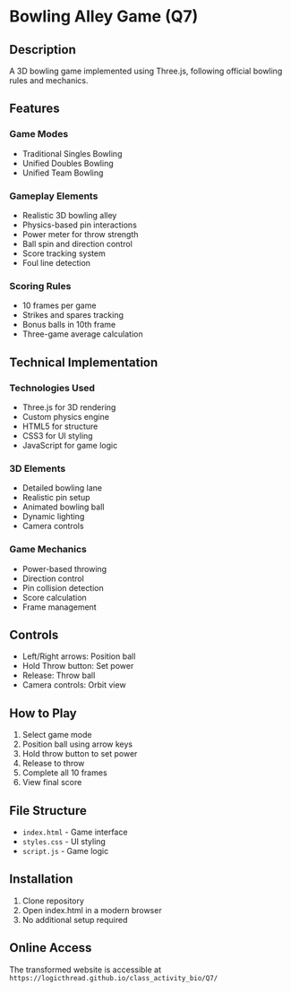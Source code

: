# Bowling Alley Game (Q7)

## Description
A 3D bowling game implemented using Three.js, following official bowling rules and mechanics.

## Features
### Game Modes
- Traditional Singles Bowling
- Unified Doubles Bowling
- Unified Team Bowling

### Gameplay Elements
- Realistic 3D bowling alley
- Physics-based pin interactions
- Power meter for throw strength
- Ball spin and direction control
- Score tracking system
- Foul line detection

### Scoring Rules
- 10 frames per game
- Strikes and spares tracking
- Bonus balls in 10th frame
- Three-game average calculation

## Technical Implementation
### Technologies Used
- Three.js for 3D rendering
- Custom physics engine
- HTML5 for structure
- CSS3 for UI styling
- JavaScript for game logic

### 3D Elements
- Detailed bowling lane
- Realistic pin setup
- Animated bowling ball
- Dynamic lighting
- Camera controls

### Game Mechanics
- Power-based throwing
- Direction control
- Pin collision detection
- Score calculation
- Frame management

## Controls
- Left/Right arrows: Position ball
- Hold Throw button: Set power
- Release: Throw ball
- Camera controls: Orbit view

## How to Play
1. Select game mode
2. Position ball using arrow keys
3. Hold throw button to set power
4. Release to throw
5. Complete all 10 frames
6. View final score

## File Structure
- `index.html` - Game interface
- `styles.css` - UI styling
- `script.js` - Game logic

## Installation
1. Clone repository
2. Open index.html in a modern browser
3. No additional setup required

## Online Access
The transformed website is accessible at `https://logicthread.github.io/class_activity_bio/Q7/`
